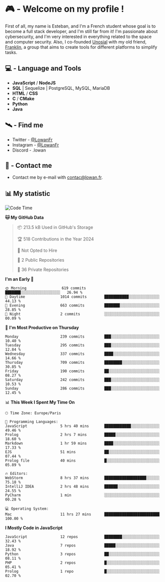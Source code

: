 # 🎮 - Welcome on my profile !
First of all, my name is Esteban, and I'm a French student whose goal is to become a full stack developer, and I'm still far from it!
I'm passionate about cybersecurity, and I'm very interested in everything related to the space and computer security.
Also, I co-founded [Unosial](https://github.com/Unosial) with my old friend, [Franklin](https://github.com/AbaFranklin/), a group that aims to create tools for different platforms to simplify tasks. 



## 💻 - Language and Tools
- **JavaScript** / **NodeJS**
- **SQL** | Sequelize | PostgreSQL, MySQL, MariaDB
- **HTML** / **CSS**
- **C** / **CMake**
- **Python**
- **Java**

## 🛰️ - Find me

 - Twitter - [@LowanFr](https://twitter.com/LowanFr/)
 - Instagram - [@LowanFr](https://instagram.com/LowanFr)
 - Discord -  .lowan
 
## 📡 - Contact me
 - Contact me by e-mail with [contac@lowan.fr](mailto:contact@lowan.fr).

## 📊 My statistic
<!--START_SECTION:waka-->
![Code Time](http://img.shields.io/badge/Code%20Time-1%2C015%20hrs%2050%20mins-blue)

**🐱 My GitHub Data** 

> 📦 213.5 kB Used in GitHub's Storage 
 > 
> 🏆 518 Contributions in the Year 2024
 > 
> 🚫 Not Opted to Hire
 > 
> 📜 2 Public Repositories 
 > 
> 🔑 36 Private Repositories 
 > 
**I'm an Early 🐤** 

```text
🌞 Morning                619 commits         ███████░░░░░░░░░░░░░░░░░░   26.94 % 
🌆 Daytime                1014 commits        ███████████░░░░░░░░░░░░░░   44.13 % 
🌃 Evening                663 commits         ███████░░░░░░░░░░░░░░░░░░   28.85 % 
🌙 Night                  2 commits           ░░░░░░░░░░░░░░░░░░░░░░░░░   00.09 % 
```
📅 **I'm Most Productive on Thursday** 

```text
Monday                   239 commits         ███░░░░░░░░░░░░░░░░░░░░░░   10.40 % 
Tuesday                  295 commits         ███░░░░░░░░░░░░░░░░░░░░░░   12.84 % 
Wednesday                337 commits         ████░░░░░░░░░░░░░░░░░░░░░   14.66 % 
Thursday                 709 commits         ████████░░░░░░░░░░░░░░░░░   30.85 % 
Friday                   190 commits         ██░░░░░░░░░░░░░░░░░░░░░░░   08.27 % 
Saturday                 242 commits         ███░░░░░░░░░░░░░░░░░░░░░░   10.53 % 
Sunday                   286 commits         ███░░░░░░░░░░░░░░░░░░░░░░   12.45 % 
```


📊 **This Week I Spent My Time On** 

```text
🕑︎ Time Zone: Europe/Paris

💬 Programming Languages: 
JavaScript               5 hrs 40 mins       ████████████░░░░░░░░░░░░░   49.46 % 
Prolog                   2 hrs 7 mins        █████░░░░░░░░░░░░░░░░░░░░   18.60 % 
Markdown                 1 hr 59 mins        ████░░░░░░░░░░░░░░░░░░░░░   17.33 % 
EJS                      51 mins             ██░░░░░░░░░░░░░░░░░░░░░░░   07.44 % 
Prolog file              40 mins             █░░░░░░░░░░░░░░░░░░░░░░░░   05.89 % 

🔥 Editors: 
WebStorm                 8 hrs 37 mins       ███████████████████░░░░░░   75.18 % 
IntelliJ IDEA            2 hrs 48 mins       ██████░░░░░░░░░░░░░░░░░░░   24.55 % 
PyCharm                  1 min               ░░░░░░░░░░░░░░░░░░░░░░░░░   00.28 % 

💻 Operating System: 
Mac                      11 hrs 27 mins      █████████████████████████   100.00 % 
```

**I Mostly Code in JavaScript** 

```text
JavaScript               12 repos            ████████░░░░░░░░░░░░░░░░░   32.43 % 
Java                     7 repos             █████░░░░░░░░░░░░░░░░░░░░   18.92 % 
Python                   3 repos             ██░░░░░░░░░░░░░░░░░░░░░░░   08.11 % 
PHP                      2 repos             █░░░░░░░░░░░░░░░░░░░░░░░░   05.41 % 
Prolog                   1 repo              █░░░░░░░░░░░░░░░░░░░░░░░░   02.70 % 
```




<!--END_SECTION:waka-->

